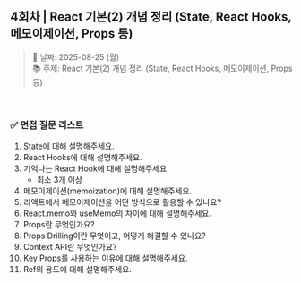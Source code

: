## 4회차 | React 기본(2) 개념 정리 (State, React Hooks, 메모이제이션, Props 등)

> 📅 날짜: 2025-08-25 (월) <br/>
> 📚 주제: React 기본(2) 개념 정리 (State, React Hooks, 메모이제이션, Props 등)

<br/>

### ✅ 면접 질문 리스트

1. State에 대해 설명해주세요.
2. React Hooks에 대해 설명해주세요.
3. 기억나는 React Hook에 대해 설명해주세요.
   - 최소 3개 이상
4. 메모이제이션(memoization)에 대해 설명해주세요.
5. 리액트에서 메모이제이션을 어떤 방식으로 활용할 수 있나요?
6. React.memo와 useMemo의 차이에 대해 설명해주세요.
7. Props란 무엇인가요?
8. Props Drilling이란 무엇이고, 어떻게 해결할 수 있나요?
9. Context API란 무엇인가요?
10. Key Props를 사용하는 이유에 대해 설명해주세요.
11. Ref의 용도에 대해 설명해주세요.

<br/>
